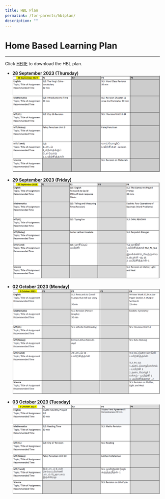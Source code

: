 ```yaml
---
title: HBL Plan
permalink: /for-parents/hblplan/
description: ""
---
```

Home Based Learning Plan
==================

--------
Click [HERE]() to download the HBL plan.
* **28 September 2023 (Thursday)**
![](/images/hbl_28sep2023.PNG)

* **29 September 2023 (Friday)**
![](/images/hbl_29sep2023.PNG)

* **02 October 2023 (Monday)**
![](/images/hbl_02oct2023.PNG)

* **03 October 2023 (Tuesday)**
![](/images/hbl_03oct2023.PNG)